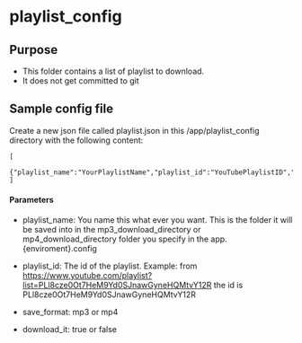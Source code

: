 # playlist_config

## Purpose

* This folder contains a list of playlist to download.
* It does not get committed to git

## Sample config file

Create a new json file called playlist.json in this /app/playlist_config directory with the following content:

```
[
    {"playlist_name":"YourPlaylistName","playlist_id":"YouTubePlaylistID","save_format":"mp3","download_it":"false"},
]
```

#### Parameters

* playlist_name: You name this what ever you want. This is the folder it will be saved into in the mp3_download_directory or mp4_download_directory folder you specify in the app.{enviroment}.config

* playlist_id: The id of the playlist. Example: from https://www.youtube.com/playlist?list=PLl8cze0Ot7HeM9Yd0SJnawGyneHQMtvY12R the id is PLl8cze0Ot7HeM9Yd0SJnawGyneHQMtvY12R

* save_format: mp3 or mp4

* download_it: true or false